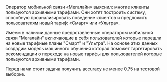 Оператор мобильной связи «Мегалайн» выяснил: многие клиенты пользуются архивными тарифами. Они хотят построить систему, способную проанализировать поведение клиентов и предложить пользователям новый тариф: «Смарт» или «Ультра».

Имеем в наличии данные предоставленные оператором мобильной связи "Мегалайн" включающие в себя пользователей которые перешли на новые тарифные планы "Смарт" и "Ультра". На основе этих данных создадим модель машинного обучения которая поможет таргетировать рекомендации о переходе на новые тарифы для пользователей которые пользуются архивными тарифами.

Перед нами стоит задача получить accuracy не менее 0.75 на тестовой выборке.